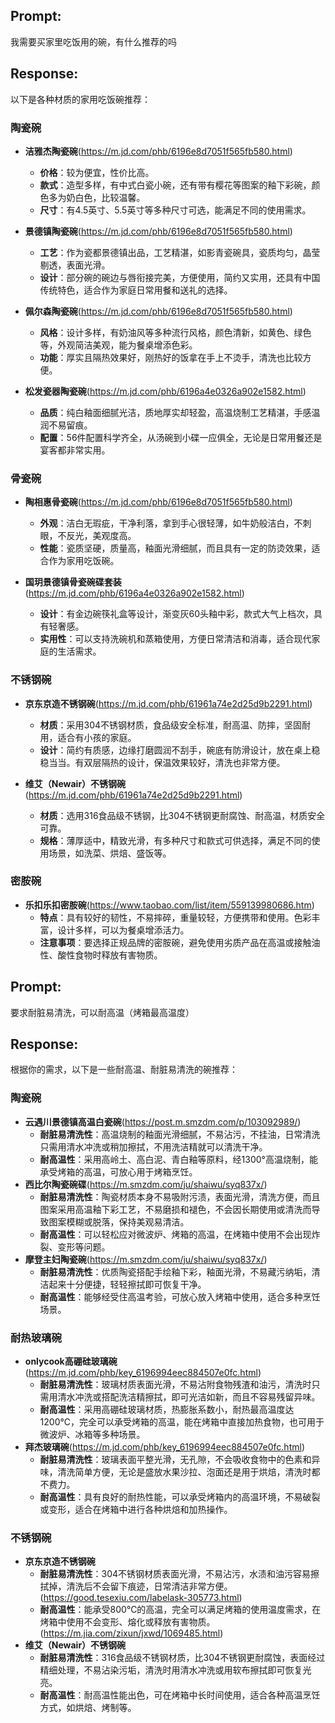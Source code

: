 ## Prompt:
我需要买家里吃饭用的碗，有什么推荐的吗

## Response:
以下是各种材质的家用吃饭碗推荐：

### 陶瓷碗
- **洁雅杰陶瓷碗**(https://m.jd.com/phb/6196e8d7051f565fb580.html)
    - **价格**：较为便宜，性价比高。
    - **款式**：造型多样，有中式白瓷小碗，还有带有樱花等图案的釉下彩碗，颜色多为奶白色，比较温馨。
    - **尺寸**：有4.5英寸、5.5英寸等多种尺寸可选，能满足不同的使用需求。

- **景德镇陶瓷碗**(https://m.jd.com/phb/6196e8d7051f565fb580.html)
    - **工艺**：作为瓷都景德镇出品，工艺精湛，如影青瓷碗具，瓷质均匀，晶莹剔透，表面光滑。
    - **设计**：部分碗的碗边与唇衔接完美，方便使用，简约又实用，还具有中国传统特色，适合作为家庭日常用餐和送礼的选择。

- **佩尔森陶瓷碗**(https://m.jd.com/phb/6196e8d7051f565fb580.html)
    - **风格**：设计多样，有奶油风等多种流行风格，颜色清新，如黄色、绿色等，外观简洁美观，能为餐桌增添色彩。
    - **功能**：厚实且隔热效果好，刚热好的饭拿在手上不烫手，清洗也比较方便。

- **松发瓷器陶瓷碗**(https://m.jd.com/phb/6196a4e0326a902e1582.html)
    - **品质**：纯白釉面细腻光洁，质地厚实却轻盈，高温烧制工艺精湛，手感温润不易留痕。
    - **配置**：56件配置科学齐全，从汤碗到小碟一应俱全，无论是日常用餐还是宴客都非常实用。


### 骨瓷碗
- **陶相惠骨瓷碗**(https://m.jd.com/phb/6196e8d7051f565fb580.html)
    - **外观**：洁白无瑕疵，干净利落，拿到手心很轻薄，如牛奶般洁白，不刺眼，不反光，美观度高。
    - **性能**：瓷质坚硬，质量高，釉面光滑细腻，而且具有一定的防烫效果，适合作为家用吃饭碗。

- **国玥景德镇骨瓷碗碟套装**(https://m.jd.com/phb/6196a4e0326a902e1582.html)
    - **设计**：有金边碗筷礼盒等设计，渐变灰60头釉中彩，款式大气上档次，具有轻奢感。
    - **实用性**：可以支持洗碗机和蒸箱使用，方便日常清洁和消毒，适合现代家庭的生活需求。


### 不锈钢碗
- **京东京造不锈钢碗**(https://m.jd.com/phb/61961a74e2d25d9b2291.html)
    - **材质**：采用304不锈钢材质，食品级安全标准，耐高温、防摔，坚固耐用，适合有小孩的家庭。
    - **设计**：简约有质感，边缘打磨圆润不刮手，碗底有防滑设计，放在桌上稳稳当当。有双层隔热的设计，保温效果较好，清洗也非常方便。

- **维艾（Newair）不锈钢碗**(https://m.jd.com/phb/61961a74e2d25d9b2291.html)
    - **材质**：选用316食品级不锈钢，比304不锈钢更耐腐蚀、耐高温，材质安全可靠。
    - **规格**：薄厚适中，精致光滑，有多种尺寸和款式可供选择，满足不同的使用场景，如洗菜、烘焙、盛饭等。



### 密胺碗
- **乐扣乐扣密胺碗**(https://www.taobao.com/list/item/559139980686.htm)
    - **特点**：具有较好的韧性，不易摔碎，重量较轻，方便携带和使用。色彩丰富，设计多样，可以为餐桌增添活力。
    - **注意事项**：要选择正规品牌的密胺碗，避免使用劣质产品在高温或接触油性、酸性食物时释放有害物质。

## Prompt:
要求耐脏易清洗，可以耐高温（烤箱最高温度）

## Response:
根据你的需求，以下是一些耐高温、耐脏易清洗的碗推荐：

### 陶瓷碗
- **云遇川景德镇高温白瓷碗**(https://post.m.smzdm.com/p/103092989/)
    - **耐脏易清洗性**：高温烧制的釉面光滑细腻，不易沾污，不挂油，日常清洗只需用清水冲洗或稍加擦拭，不用洗洁精就可以清洗干净。
    - **耐高温性**：采用高岭土、高白泥、青白釉等原料，经1300°高温烧制，能承受烤箱的高温，可放心用于烤箱烹饪。
- **西比尔陶瓷碗碟**(https://m.smzdm.com/ju/shaiwu/syq837x/)
    - **耐脏易清洗性**：陶瓷材质本身不易吸附污渍，表面光滑，清洗方便，而且图案采用高温釉下彩工艺，不易磨损和褪色，不会因长期使用或清洗而导致图案模糊或脱落，保持美观易清洁。
    - **耐高温性**：可以轻松应对微波炉、烤箱的高温，在烤箱中使用不会出现炸裂、变形等问题。
- **摩登主妇陶瓷碗**(https://m.smzdm.com/ju/shaiwu/syq837x/)
    - **耐脏易清洗性**：优质陶瓷搭配手绘釉下彩，釉面光滑，不易藏污纳垢，清洁起来十分便捷，轻轻擦拭即可恢复干净。
    - **耐高温性**：能够经受住高温考验，可放心放入烤箱中使用，适合多种烹饪场景。

### 耐热玻璃碗
- **onlycook高硼硅玻璃碗**(https://m.jd.com/phb/key_6196994eec884507e0fc.html)
    - **耐脏易清洗性**：玻璃材质表面光滑，不易沾附食物残渣和油污，清洗时只需用清水冲洗或搭配洗洁精擦拭，即可光洁如新，而且不容易残留异味。
    - **耐高温性**：采用高硼硅玻璃材质，热膨胀系数小，耐热最高温度达1200℃，完全可以承受烤箱的高温，能在烤箱中直接加热食物，也可用于微波炉、冰箱等多种场景。
- **拜杰玻璃碗**(https://m.jd.com/phb/key_6196994eec884507e0fc.html)
    - **耐脏易清洗性**：玻璃表面平整光滑，无孔隙，不会吸收食物中的色素和异味，清洗简单方便，无论是盛放水果沙拉、泡面还是用于烘焙，清洗时都不费力。
    - **耐高温性**：具有良好的耐热性能，可以承受烤箱内的高温环境，不易破裂或变形，适合在烤箱中进行各种烘焙和加热操作。

### 不锈钢碗
- **京东京造不锈钢碗**
    - **耐脏易清洗性**：304不锈钢材质表面光滑，不易沾污，水渍和油污容易擦拭掉，清洗后不会留下痕迹，日常清洁非常方便。(https://good.tesexiu.com/labelask-305773.html)
    - **耐高温性**：能承受800℃的高温，完全可以满足烤箱的使用温度需求，在烤箱中使用不会变形、熔化或释放有害物质。(https://m.jia.com/zixun/jxwd/1069485.html)
- **维艾（Newair）不锈钢碗**
    - **耐脏易清洗性**：316食品级不锈钢材质，比304不锈钢更耐腐蚀，表面经过精细处理，不易沾染污垢，清洗时用清水冲洗或用软布擦拭即可恢复光亮。
    - **耐高温性**：耐高温性能出色，可在烤箱中长时间使用，适合各种高温烹饪方式，如烘焙、烤制等。

